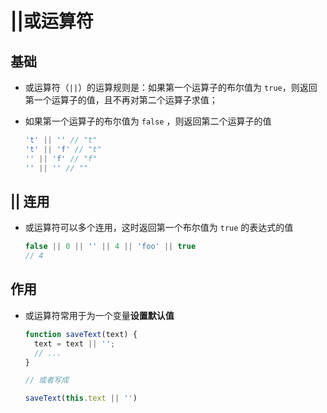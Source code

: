 # ||或运算符

## 基础

  - 或运算符（`||`）的运算规则是：如果第一个运算子的布尔值为 `true`，则返回第一个运算子的值，且不再对第二个运算子求值；

  - 如果第一个运算子的布尔值为 `false` ，则返回第二个运算子的值

    ```js
    't' || '' // "t"
    't' || 'f' // "t"
    '' || 'f' // "f"
    '' || '' // ""
    ```

## || 连用

  - 或运算符可以多个连用，这时返回第一个布尔值为 `true` 的表达式的值

    ```js
    false || 0 || '' || 4 || 'foo' || true
    // 4
    ```

## 作用

  - 或运算符常用于为一个变量**设置默认值**

    ```js
    function saveText(text) {
      text = text || '';
      // ...
    }

    // 或者写成

    saveText(this.text || '')
    ```
